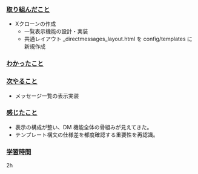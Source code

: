 ### <u>取り組んだこと</u>
- Xクローンの作成
    - 一覧表示機能の設計・実装  
    - 共通レイアウト _directmessages_layout.html を config/templates に新規作成  

### <u>わかったこと</u>
  
### <u>次やること</u>
- メッセージ一覧の表示実装  

### <u>感じたこと</u>
- 表示の構成が整い、DM 機能全体の骨組みが見えてきた。  
- テンプレート構文の仕様差を都度確認する重要性を再認識。  

### <u>学習時間</u>
2h
